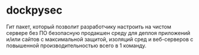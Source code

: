 # dockpysec
Гит пакет, который позволит разработчику настроить на чистом сервере без ПО безопасную продакшен среду для деплоя приложений и/или сайтов с максимальной защитой, изоляций сред и веб-серверов с повышенной производительностью всего в 1 команду.
